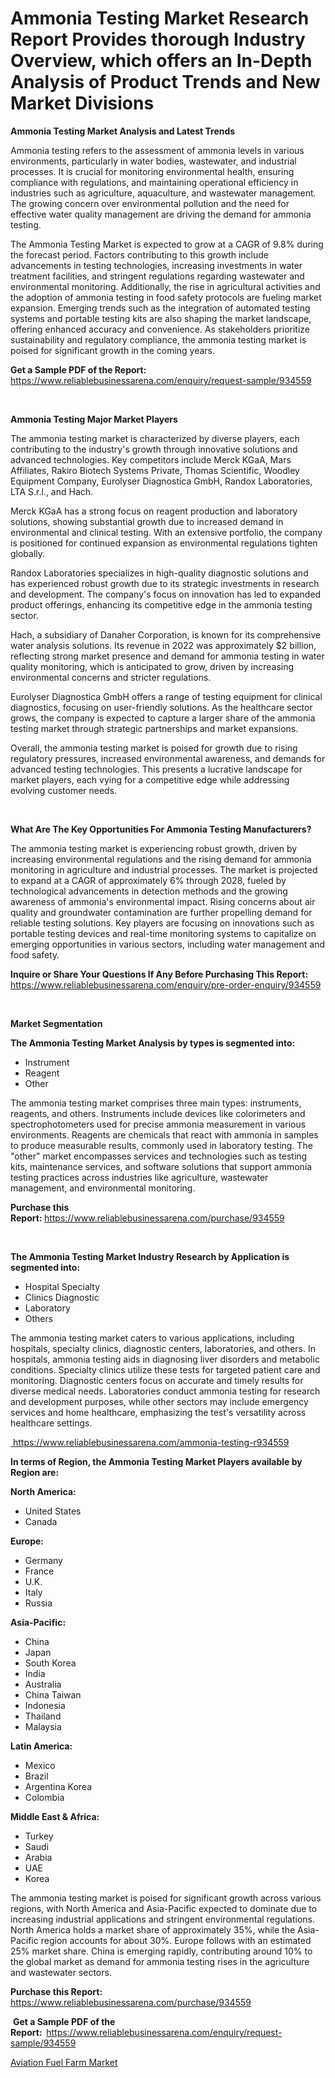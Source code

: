 <p><h1>Ammonia Testing Market Research Report Provides thorough Industry Overview, which offers an In-Depth Analysis of Product Trends and New Market Divisions</h1></p><p><strong>Ammonia Testing Market Analysis and Latest Trends</strong></p>
<p><p>Ammonia testing refers to the assessment of ammonia levels in various environments, particularly in water bodies, wastewater, and industrial processes. It is crucial for monitoring environmental health, ensuring compliance with regulations, and maintaining operational efficiency in industries such as agriculture, aquaculture, and wastewater management. The growing concern over environmental pollution and the need for effective water quality management are driving the demand for ammonia testing.</p><p>The Ammonia Testing Market is expected to grow at a CAGR of 9.8% during the forecast period. Factors contributing to this growth include advancements in testing technologies, increasing investments in water treatment facilities, and stringent regulations regarding wastewater and environmental monitoring. Additionally, the rise in agricultural activities and the adoption of ammonia testing in food safety protocols are fueling market expansion. Emerging trends such as the integration of automated testing systems and portable testing kits are also shaping the market landscape, offering enhanced accuracy and convenience. As stakeholders prioritize sustainability and regulatory compliance, the ammonia testing market is poised for significant growth in the coming years.</p></p>
<p><strong>Get a Sample PDF of the Report:&nbsp;</strong> <a href="https://www.reliablebusinessarena.com/enquiry/request-sample/934559?utm_campaign=2994&utm_medium=2&utm_source=Github&utm_content=ia&utm_term=07032025&utm_id=ammonia-testing">https://www.reliablebusinessarena.com/enquiry/request-sample/934559</a></p>
<p>&nbsp;</p>
<p><strong>Ammonia Testing Major Market Players</strong></p>
<p><p>The ammonia testing market is characterized by diverse players, each contributing to the industry's growth through innovative solutions and advanced technologies. Key competitors include Merck KGaA, Mars Affiliates, Rakiro Biotech Systems Private, Thomas Scientific, Woodley Equipment Company, Eurolyser Diagnostica GmbH, Randox Laboratories, LTA S.r.l., and Hach. </p><p>Merck KGaA has a strong focus on reagent production and laboratory solutions, showing substantial growth due to increased demand in environmental and clinical testing. With an extensive portfolio, the company is positioned for continued expansion as environmental regulations tighten globally. </p><p>Randox Laboratories specializes in high-quality diagnostic solutions and has experienced robust growth due to its strategic investments in research and development. The company's focus on innovation has led to expanded product offerings, enhancing its competitive edge in the ammonia testing sector.</p><p>Hach, a subsidiary of Danaher Corporation, is known for its comprehensive water analysis solutions. Its revenue in 2022 was approximately $2 billion, reflecting strong market presence and demand for ammonia testing in water quality monitoring, which is anticipated to grow, driven by increasing environmental concerns and stricter regulations.</p><p>Eurolyser Diagnostica GmbH offers a range of testing equipment for clinical diagnostics, focusing on user-friendly solutions. As the healthcare sector grows, the company is expected to capture a larger share of the ammonia testing market through strategic partnerships and market expansions.</p><p>Overall, the ammonia testing market is poised for growth due to rising regulatory pressures, increased environmental awareness, and demands for advanced testing technologies. This presents a lucrative landscape for market players, each vying for a competitive edge while addressing evolving customer needs.</p></p>
<p>&nbsp;</p>
<p><strong>What Are The Key Opportunities For Ammonia Testing Manufacturers?</strong></p>
<p><p>The ammonia testing market is experiencing robust growth, driven by increasing environmental regulations and the rising demand for ammonia monitoring in agriculture and industrial processes. The market is projected to expand at a CAGR of approximately 6% through 2028, fueled by technological advancements in detection methods and the growing awareness of ammonia's environmental impact. Rising concerns about air quality and groundwater contamination are further propelling demand for reliable testing solutions. Key players are focusing on innovations such as portable testing devices and real-time monitoring systems to capitalize on emerging opportunities in various sectors, including water management and food safety.</p></p>
<p><strong>Inquire or Share Your Questions If Any Before Purchasing This Report:</strong> <a href="https://www.reliablebusinessarena.com/enquiry/pre-order-enquiry/934559?utm_campaign=2994&utm_medium=2&utm_source=Github&utm_content=ia&utm_term=07032025&utm_id=ammonia-testing">https://www.reliablebusinessarena.com/enquiry/pre-order-enquiry/934559</a></p>
<p>&nbsp;</p>
<p><strong>Market Segmentation</strong></p>
<p><strong>The Ammonia Testing Market Analysis by types is segmented into:</strong></p>
<p><ul><li>Instrument</li><li>Reagent</li><li>Other</li></ul></p>
<p><p>The ammonia testing market comprises three main types: instruments, reagents, and others. Instruments include devices like colorimeters and spectrophotometers used for precise ammonia measurement in various environments. Reagents are chemicals that react with ammonia in samples to produce measurable results, commonly used in laboratory testing. The "other" market encompasses services and technologies such as testing kits, maintenance services, and software solutions that support ammonia testing practices across industries like agriculture, wastewater management, and environmental monitoring.</p></p>
<p><strong>Purchase this Report:&nbsp;</strong><a href="https://www.reliablebusinessarena.com/purchase/934559?utm_campaign=2994&utm_medium=2&utm_source=Github&utm_content=ia&utm_term=07032025&utm_id=ammonia-testing">https://www.reliablebusinessarena.com/purchase/934559</a></p>
<p>&nbsp;</p>
<p><strong>The Ammonia Testing Market Industry Research by Application is segmented into:</strong></p>
<p><ul><li>Hospital Specialty</li><li>Clinics Diagnostic</li><li>Laboratory</li><li>Others</li></ul></p>
<p><p>The ammonia testing market caters to various applications, including hospitals, specialty clinics, diagnostic centers, laboratories, and others. In hospitals, ammonia testing aids in diagnosing liver disorders and metabolic conditions. Specialty clinics utilize these tests for targeted patient care and monitoring. Diagnostic centers focus on accurate and timely results for diverse medical needs. Laboratories conduct ammonia testing for research and development purposes, while other sectors may include emergency services and home healthcare, emphasizing the test's versatility across healthcare settings.</p></p>
<p><a href="https://www.reliablebusinessarena.com/ammonia-testing-r934559?utm_campaign=2994&utm_medium=2&utm_source=Github&utm_content=ia&utm_term=07032025&utm_id=ammonia-testing">&nbsp;https://www.reliablebusinessarena.com/ammonia-testing-r934559</a></p>
<p><strong>In terms of Region, the Ammonia Testing Market Players available by Region are:</strong></p>
<p>
    <p> <strong> North America: </strong>
        <ul>
            <li>United States</li>
            <li>Canada</li>
        </ul>
        </p> 
    <p> <strong> Europe: </strong>
        <ul>
            <li>Germany</li>
            <li>France</li>
            <li>U.K.</li>
            <li>Italy</li>
            <li>Russia</li>
        </ul>
        </p> 
    <p> <strong> Asia-Pacific: </strong>
        <ul>
            <li>China</li>
            <li>Japan</li>
            <li>South Korea</li>
            <li>India</li>
            <li>Australia</li>
            <li>China Taiwan</li>
            <li>Indonesia</li>
            <li>Thailand</li>
            <li>Malaysia</li>
        </ul>
        </p> 
    <p> <strong> Latin America: </strong>
        <ul>
            <li>Mexico</li>
            <li>Brazil</li>
            <li>Argentina Korea</li>
            <li>Colombia</li>
        </ul>
        </p> 
    <p> <strong> Middle East & Africa: </strong>
        <ul>
            <li>Turkey</li>
            <li>Saudi</li>
            <li>Arabia</li>
            <li>UAE</li>
            <li>Korea</li>
        </ul>
    </p>
    </p>
<p><p>The ammonia testing market is poised for significant growth across various regions, with North America and Asia-Pacific expected to dominate due to increasing industrial applications and stringent environmental regulations. North America holds a market share of approximately 35%, while the Asia-Pacific region accounts for about 30%. Europe follows with an estimated 25% market share. China is emerging rapidly, contributing around 10% to the global market as demand for ammonia testing rises in the agriculture and wastewater sectors.</p></p>
<p><strong>Purchase this Report: </strong><a href="https://www.reliablebusinessarena.com/purchase/934559?utm_campaign=2994&utm_medium=2&utm_source=Github&utm_content=ia&utm_term=07032025&utm_id=ammonia-testing">https://www.reliablebusinessarena.com/purchase/934559</a></p>
<p>&nbsp;<strong>Get a Sample PDF of the Report:&nbsp;&nbsp;</strong><a href="https://www.reliablebusinessarena.com/enquiry/request-sample/934559?utm_campaign=2994&utm_medium=2&utm_source=Github&utm_content=ia&utm_term=07032025&utm_id=ammonia-testing">https://www.reliablebusinessarena.com/enquiry/request-sample/934559</a></p>
<p><strong></strong></p>
<p><p><a href="https://github.com/penecorodz74/Market-Research-Report-List-1/blob/main/aviation-fuel-farm-market.md?utm_campaign=2994&utm_medium=2&utm_source=Github&utm_content=ia&utm_term=07032025&utm_id=ammonia-testing">Aviation Fuel Farm Market</a></p></p>
